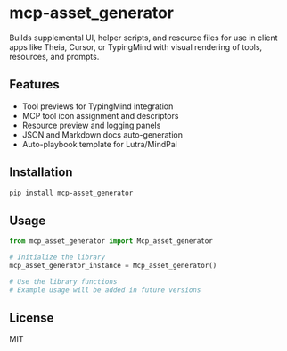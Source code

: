# mcp-asset_generator

Builds supplemental UI, helper scripts, and resource files for use in client apps like Theia, Cursor, or TypingMind with visual rendering of tools, resources, and prompts.

## Features

- Tool previews for TypingMind integration
- MCP tool icon assignment and descriptors
- Resource preview and logging panels
- JSON and Markdown docs auto-generation
- Auto-playbook template for Lutra/MindPal

## Installation

```bash
pip install mcp-asset_generator
```

## Usage

```python
from mcp_asset_generator import Mcp_asset_generator

# Initialize the library
mcp_asset_generator_instance = Mcp_asset_generator()

# Use the library functions
# Example usage will be added in future versions
```

## License

MIT
